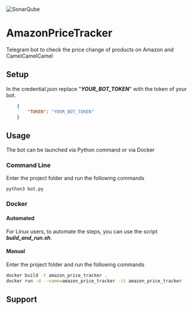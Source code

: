 ![SonarQube](https://github.com/dj-d/AmazonPriceTracker/workflows/SonarQube/badge.svg)

# AmazonPriceTracker
Telegram bot to check the price change of products on Amazon and CamelCamelCamel

## Setup
In the credential.json replace "__*YOUR_BOT_TOKEN*__" with the token of your bot.

```json
    {
        "TOKEN": "YOUR_BOT_TOKEN"
    }
```

## Usage
The bot can be launched via Python command or via Docker

### Command Line
Enter the project folder and run the following commands

```
python3 bot.py
```

### Docker

#### Automated
For Linux users, to automate the steps, you can use the script __*build_and_run.sh*__.

#### Manual
Enter the project folder and run the following commands

```bash
docker build -t amazon_price_tracker .
docker run -d --name=amazon_price_tracker -it amazon_price_tracker
```

## Support